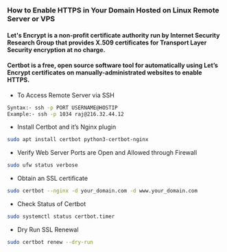 ### How to Enable HTTPS in Your Domain Hosted on Linux Remote Server or VPS
#### Let's Encrypt is a non-profit certificate authority run by Internet Security Research Group that provides X.509 certificates for Transport Layer Security encryption at no charge.
#### Certbot is a free, open source software tool for automatically using Let’s Encrypt certificates on manually-administrated websites to enable HTTPS.

- To Access Remote Server via SSH
```sh
Syntax:- ssh -p PORT USERNAME@HOSTIP
Example:- ssh -p 1034 raj@216.32.44.12
```
- Install Certbot and it’s Nginx plugin
```sh
sudo apt install certbot python3-certbot-nginx
```
- Verify Web Server Ports are Open and Allowed through Firewall
```sh
sudo ufw status verbose
```
- Obtain an SSL certificate
```sh
sudo certbot --nginx -d your_domain.com -d www.your_domain.com
```
- Check Status of Certbot
```sh
sudo systemctl status certbot.timer
```
- Dry Run SSL Renewal
```sh
sudo certbot renew --dry-run
```
